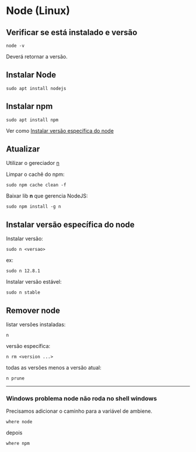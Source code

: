 # Node (Linux)


## Verificar se está instalado e versão
```
node -v
```

Deverá retornar a versão.

## Instalar Node

```$
sudo apt install nodejs
```

## Instalar npm
```$
sudo apt install npm
```

Ver como [Instalar versão específica do node](#Instalar-versão-específica-do-node)

## Atualizar

Utilizar o gereciador [n](https://www.npmjs.com/package/n)

Limpar o cachê do npm:

```$
sudo npm cache clean -f
```

Baixar lib **n** que gerencia NodeJS:
```$
sudo npm install -g n
```

## Instalar versão específica do node 

Instalar versão:
```$
sudo n <versao>
```

ex: 
```$
sudo n 12.8.1
```

Instalar versão estável:
```$
sudo n stable
```

## Remover node
listar versões instaladas:
```$
n
```

versão específica:
```$
n rm <version ...>
```

todas as versões menos a versão atual:
```$
n prune
```

---

<!-- ### Windows problema node não roda no git bash
Precisamos adicionar o caminho para a variável de ambiene.

Pelo git bash:

Abra o arquivo **~\.bash_profile** no vscode ou outro editor de preferência:

```$
code ~\.bash_profile
```

Adicione a linha abaixo no arquivo:

`PATH="/usr/local/share/npm/bin:/usr/local/bin:/usr/local/sbin:~/bin:$PATH"` -->

### Windows problema node não roda no shell windows
Precisamos adicionar o caminho para a variável de ambiene.

```
where node
```

depois

```
where npm
```

